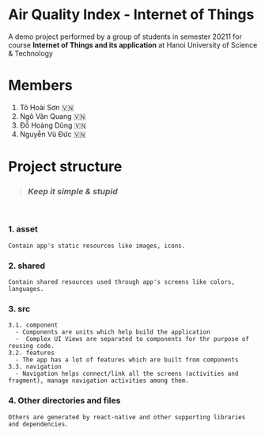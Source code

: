 # Air Quality Index - Internet of Things
A demo project performed by a group of students in semester 20211 for course **Internet of Things and its application** at Hanoi University of Science & Technology

# Members
1. Tô Hoài Sơn :vietnam:
2. Ngô Văn Quang :vietnam:
3. Đỗ Hoàng Dũng :vietnam:
4. Nguyễn Vũ Đức :vietnam:

# Project structure
>### *Keep it simple & stupid*
&nbsp;

### 1. asset
    Contain app's static resources like images, icons.
### 2. shared
    Contain shared resources used through app's screens like colors, languages.
### 3. src
    3.1. component
      - Components are units which help build the application
      -  Complex UI Views are separated to components for thr purpose of reusing code. 
    3.2. features
      - The app has a lot of features which are built from components
    3.3. navigation 
      - Navigation helps connect/link all the screens (activities and fragment), manage navigation activities among them.
### 4. Other directories and files
    Others are generated by react-native and other supporting libraries and dependencies.